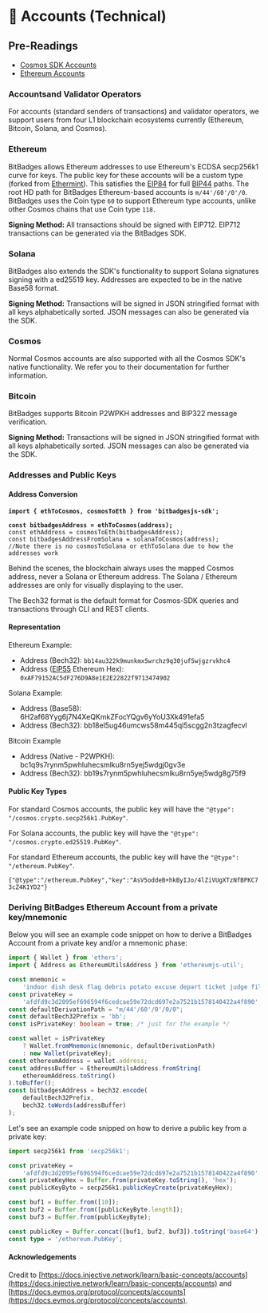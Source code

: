 # 👥 Accounts (Technical)

## Pre-Readings

-   [Cosmos SDK Accounts](https://docs.cosmos.network/main/basics/accounts)
-   [Ethereum Accounts](https://ethereum.org/en/whitepaper/#ethereum-accounts)

### Accounts[​](https://docs.injective.network/learn/basic-concepts/accounts#injective-accounts) and Validator Operators <a href="#injective-accounts" id="injective-accounts"></a>

For accounts (standard senders of transactions) and validator operators, we support users from four L1 blockchain ecosystems currently (Ethereum, Bitcoin, Solana, and Cosmos).

### **Ethereum**

BitBadges allows Ethereum addresses to use Ethereum's ECDSA secp256k1 curve for keys. The public key for these accounts will be a custom type (forked from [Ethermint](https://github.com/cosmos/ethermint)). This satisfies the [EIP84](https://github.com/ethereum/EIPs/issues/84) for full [BIP44](https://github.com/bitcoin/bips/blob/master/bip-0044.mediawiki) paths. The root HD path for BitBadges Ethereum-based accounts is `m/44'/60'/0'/0`. BitBadges uses the Coin type `60` to support Ethereum type accounts, unlike other Cosmos chains that use Coin type `118.`

**Signing Method:** All transactions should be signed with EIP712. EIP712 transactions can be generated via the BitBadges SDK.

### **Solana**

BitBadges also extends the SDK's functionality to support Solana signatures signing with a ed25519 key. Addresses are expected to be in the native Base58 format.

**Signing Method:** Transactions will be signed in JSON stringified format with all keys alphabetically sorted. JSON messages can also be generated via the SDK.

### **Cosmos**

Normal Cosmos accounts are also supported with all the Cosmos SDK's native functionality. We refer you to their documentation for further information.

### Bitcoin

BitBadges supports Bitcoin P2WPKH addresses and BIP322 message verification.

**Signing Method:** Transactions will be signed in JSON stringified format with all keys alphabetically sorted. JSON messages can also be generated via the SDK.

### Addresses and Public Keys[​](https://docs.injective.network/learn/basic-concepts/accounts#addresses-and-public-keys) <a href="#addresses-and-public-keys" id="addresses-and-public-keys"></a>

#### **Address Conversion**&#x20;

<pre class="language-typescript"><code class="lang-typescript"><strong>import { ethToCosmos, cosmosToEth } from 'bitbadgesjs-sdk';
</strong><strong>
</strong><strong>const bitbadgesAddress = ethToCosmos(address);
</strong>const ethAddress = cosmosToEth(bitbadgesAddress);
const bitbadgesAddressFromSolana = solanaToCosmos(address);
//Note there is no cosmosToSolana or ethToSolana due to how the addresses work
</code></pre>

Behind the scenes, the blockchain always uses the mapped Cosmos address, never a Solana or Ethereum address. The Solana / Ethereum addresses are only for visually displaying to the user.

The Bech32 format is the default format for Cosmos-SDK queries and transactions through CLI and REST clients.&#x20;

#### **Representation** <a href="#addresses-and-public-keys" id="addresses-and-public-keys"></a>

Ethereum Example:

-   Address (Bech32): `bb14au322k9munkmx5wrchz9q30juf5wjgzrvkhc4`
-   Address ([EIP55](https://eips.ethereum.org/EIPS/eip-55) Ethereum Hex): `0xAF79152AC5dF276D9A8e1E2E22822f9713474902`

Solana Example:

-   Address (Base58): 6H2af68Yyg6j7N4XeQKmkZFocYQgv6yYoU3Xk491efa5
-   Address (Bech32): bb18el5ug46umcws58m445ql5scgg2n3tzagfecvl

Bitcoin Example&#x20;

-   Address (Native - P2WPKH): bc1q9s7rynm5pwhluhecsmlku8rn5yej5wdgj0gv3e
-   Address (Bech32): bb19s7rynm5pwhluhecsmlku8rn5yej5wdg8g75f9

#### **Public Key Types**

For standard Cosmos accounts, the public key will have the `"@type": "/cosmos.crypto.secp256k1.PubKey"`.

For Solana accounts, the public key will have the `"@type": "/cosmos.crypto.ed25519.PubKey"`.

For standard Ethereum accounts, the public key will have the `"@type": "/ethereum.PubKey"`.

`{"@type":"/ethereum.PubKey","key":"AsV5oddeB+hkByIJo/4lZiVUgXTzNfBPKC73cZ4K1YD2"}`

### Deriving BitBadges Ethereum Account from a private key/mnemonic[​](https://docs.injective.network/learn/basic-concepts/accounts#deriving-injective-account-from-a-private-keymnemonic) <a href="#deriving-injective-account-from-a-private-keymnemonic" id="deriving-injective-account-from-a-private-keymnemonic"></a>

Below you will see an example code snippet on how to derive a BitBadges Account from a private key and/or a mnemonic phase:

```typescript
import { Wallet } from 'ethers';
import { Address as EthereumUtilsAddress } from 'ethereumjs-util';

const mnemonic =
    'indoor dish desk flag debris potato excuse depart ticket judge file exit';
const privateKey =
    'afdfd9c3d2095ef696594f6cedcae59e72dcd697e2a7521b1578140422a4f890';
const defaultDerivationPath = "m/44'/60'/0'/0/0";
const defaultBech32Prefix = 'bb';
const isPrivateKey: boolean = true; /* just for the example */

const wallet = isPrivateKey
    ? Wallet.fromMnemonic(mnemonic, defaultDerivationPath)
    : new Wallet(privateKey);
const ethereumAddress = wallet.address;
const addressBuffer = EthereumUtilsAddress.fromString(
    ethereumAddress.toString()
).toBuffer();
const bitbadgesAddress = bech32.encode(
    defaultBech32Prefix,
    bech32.toWords(addressBuffer)
);
```

Let's see an example code snipped on how to derive a public key from a private key:

```typescript
import secp256k1 from 'secp256k1';

const privateKey =
    'afdfd9c3d2095ef696594f6cedcae59e72dcd697e2a7521b1578140422a4f890';
const privateKeyHex = Buffer.from(privateKey.toString(), 'hex');
const publicKeyByte = secp256k1.publicKeyCreate(privateKeyHex);

const buf1 = Buffer.from([10]);
const buf2 = Buffer.from([publicKeyByte.length]);
const buf3 = Buffer.from(publicKeyByte);

const publicKey = Buffer.concat([buf1, buf2, buf3]).toString('base64');
const type = '/ethereum.PubKey';
```

#### Acknowledgements

Credit to [https://docs.injective.network/learn/basic-concepts/accounts](https://docs.injective.network/learn/basic-concepts/accounts) and [https://docs.evmos.org/protocol/concepts/accounts](https://docs.evmos.org/protocol/concepts/accounts).
